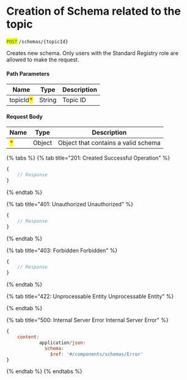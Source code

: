 # Creation of Schema related to the topic

<mark style="color:green;">`POST`</mark> `/schemas/{topicId}`

Creates new schema. Only users with the Standard Registry role are allowed to make the request.

#### Path Parameters

| Name                                      | Type   | Description |
| ----------------------------------------- | ------ | ----------- |
| topicId<mark style="color:red;">\*</mark> | String | Topic ID    |

#### Request Body

| Name                               | Type   | Description                         |
| ---------------------------------- | ------ | ----------------------------------- |
| <mark style="color:red;">\*</mark> | Object | Object that contains a valid schema |

{% tabs %}
{% tab title="201: Created Successful Operation" %}
```javascript
{
    // Response
}
```
{% endtab %}

{% tab title="401: Unauthorized Unauthorized" %}
```javascript
{
    // Response
}
```
{% endtab %}

{% tab title="403: Forbidden Forbidden" %}
```javascript
{
    // Response
}
```
{% endtab %}

{% tab title="422: Unprocessable Entity Unprocessable Entity" %}

{% endtab %}

{% tab title="500: Internal Server Error Internal Server Error" %}
```javascript
{
    content:
            application/json:
              schema:
                $ref: '#/components/schemas/Error'
}
```
{% endtab %}
{% endtabs %}
